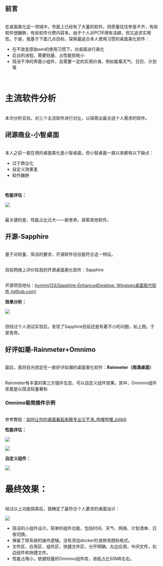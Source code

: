 ## 前言

<br>在桌面美化这一领域中，市面上已经有了大量的软件。但质量往往参差不齐，有些软件很臃肿，有些软件付费内容多。由于个人对PC环境有洁癖，但又追求实用性。于是，我基于下面几点目标，探索最适合本人使用习惯的桌面美化软件：

- 在不改变原始win的使用习惯下，对桌面进行美化
- 后台的进程，需要轻量、占性能损耗小
- 简洁干净的界面小组件，且需要一定的实用价值，例如能看天气、日历、计划等

<br>

# 主流软件分析

<br>本次分析实验，对三个主流软件进行对比，以探索出最合适个人需求的软件。
<br>

## 闭源商业-小智桌面

<br>本人之前一直在用的桌面美化是小智桌面，但小智桌面一直以来都有以下缺点：
- 过于商业化
- 自定义效果差
- 软件臃肿
<br>

**性能评估：**

![](desktop_update.assets/小智桌面·性能占比也大.png)

<br>最关键的是，性能占比过大——故舍弃，探索其他软件。
<br>

## 开源-Sapphire

<br>基于对轻量、简洁的要求，开源软件往往能符合这一特征。

<br>目前网络上评价较高的开源桌面美化软件：Sapphire

<br>开源项目地址：[hymnly133/Sapphire-EnhancedDesktop: Windows桌面取代软件 (github.com)](https://github.com/hymnly133/Sapphire-EnhancedDesktop)


**效果分析：**

![](desktop_update.assets/蓝宝石不好用.png)

<br>但经过个人测试实验后，发现了Sapphire目前还是有着不小的问题，如上图。于是舍弃。


## 好评如潮-Rainmeter+Omnimo

<br>最后，我将目光锁定在一款好评如潮的桌面美化软件：**Rainmeter（雨滴桌面）**

<br>Rainmeter有丰富的第三方插件生态，可以自定义组件效果。其中，Omnimo组件库更是以简洁轻量著称



### Omnimo极简插件示例

<br>参考教程：[如何让你的桌面看起来既专业又干净_哔哩哔哩_bilibili](https://www.bilibili.com/video/BV1MH4y1o7dz/)

**性能评估：**

![](desktop_update.assets/雨滴的性能·中等占比.png)

![](desktop_update.assets/关闭omnimo后_性能提高.png)


**自定义组件：**

![](desktop_update.assets/自定义效果佳-可以进一步优化.png)

# 最终效果：

<br>经过以上功能探索后，我确定了最符合个人要求的桌面设计：


![](desktop_update.assets/个人rainmeter最终方案.png)

- 简洁的小组件设计。简单的组件功能，包括时间、天气、网络、计划清单、日夜切换。
- 保留了原系统的操作逻辑。没有添加docker栏或修改图标格式。
- 文件区、应用区、组件区、快捷文件区，分开明确。左边应用，中间文件，右边组件和快捷文件。
- 性能占用小。依据轻量的Omnimo组件库，进程占比50MB左右。
